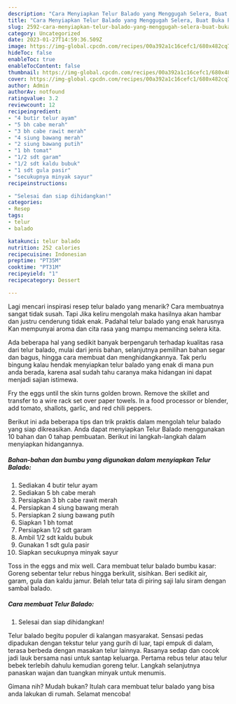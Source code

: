 ```yaml
---
description: "Cara Menyiapkan Telur Balado yang Menggugah Selera, Buat Buka Puasa Lezat Sekali"
title: "Cara Menyiapkan Telur Balado yang Menggugah Selera, Buat Buka Puasa Lezat Sekali"
slug: 2592-cara-menyiapkan-telur-balado-yang-menggugah-selera-buat-buka-puasa-lezat-sekali
category: Uncategorized
date: 2023-01-27T14:59:36.509Z
image: https://img-global.cpcdn.com/recipes/00a392a1c16cefc1/680x482cq70/telur-balado-foto-resep-utama.jpg
hideToc: false
enableToc: true
enableTocContent: false
thumbnail: https://img-global.cpcdn.com/recipes/00a392a1c16cefc1/680x482cq70/telur-balado-foto-resep-utama.jpg
cover: https://img-global.cpcdn.com/recipes/00a392a1c16cefc1/680x482cq70/telur-balado-foto-resep-utama.jpg
author: Admin
authorAv: notfound
ratingvalue: 3.2
reviewcount: 12
recipeingredient:
- "4 butir telur ayam"
- "5 bh cabe merah"
- "3 bh cabe rawit merah"
- "4 siung bawang merah"
- "2 siung bawang putih"
- "1 bh tomat"
- "1/2 sdt garam"
- "1/2 sdt kaldu bubuk"
- "1 sdt gula pasir"
- "secukupnya minyak sayur"
recipeinstructions:

- "Selesai dan siap dihidangkan!"
categories:
- Resep
tags:
- telur
- balado

katakunci: telur balado 
nutrition: 252 calories
recipecuisine: Indonesian
preptime: "PT35M"
cooktime: "PT31M"
recipeyield: "1"
recipecategory: Dessert

---
```



Lagi mencari inspirasi resep telur balado yang menarik? Cara membuatnya sangat tidak susah. Tapi Jika keliru mengolah maka hasilnya akan hambar dan justru cenderung tidak enak. Padahal telur balado yang enak harusnya Kan mempunyai aroma dan cita rasa yang mampu memancing selera kita.


Ada beberapa hal yang sedikit banyak berpengaruh terhadap kualitas rasa dari telur balado, mulai dari jenis bahan, selanjutnya pemilihan bahan segar dan bagus, hingga cara membuat dan menghidangkannya. Tak perlu bingung kalau hendak menyiapkan telur balado yang enak di mana pun anda berada, karena asal sudah tahu caranya maka hidangan ini dapat menjadi sajian istimewa.

Fry the eggs until the skin turns golden brown. Remove the skillet and transfer to a wire rack set over paper towels. In a food processor or blender, add tomato, shallots, garlic, and red chili peppers.


Berikut ini ada beberapa tips dan trik praktis dalam mengolah telur balado yang siap dikreasikan. Anda dapat menyiapkan Telur Balado menggunakan 10 bahan dan 0 tahap pembuatan. Berikut ini langkah-langkah dalam menyiapkan hidangannya.

<!--inarticleads1-->

##### Bahan-bahan dan bumbu yang digunakan dalam menyiapkan Telur Balado:

1. Sediakan 4 butir telur ayam
1. Sediakan 5 bh cabe merah
1. Persiapkan 3 bh cabe rawit merah
1. Persiapkan 4 siung bawang merah
1. Persiapkan 2 siung bawang putih
1. Siapkan 1 bh tomat
1. Persiapkan 1/2 sdt garam
1. Ambil 1/2 sdt kaldu bubuk
1. Gunakan 1 sdt gula pasir
1. Siapkan secukupnya minyak sayur


Toss in the eggs and mix well. Cara membuat telur balado bumbu kasar: Goreng sebentar telur rebus hingga berkulit, sisihkan. Beri sedikit air, garam, gula dan kaldu jamur. Belah telur tata di piring saji lalu siram dengan sambal balado. 

<!--inarticleads2-->

##### Cara membuat Telur Balado:


1. Selesai dan siap dihidangkan!

Telur balado begitu populer di kalangan masyarakat. Sensasi pedas dipadukan dengan tekstur telur yang gurih di luar, tapi empuk di dalam, terasa berbeda dengan masakan telur lainnya. Rasanya sedap dan cocok jadi lauk bersama nasi untuk santap keluarga. Pertama rebus telur atau telur bebek terlebih dahulu kemudian goreng telur. Langkah selanjutnya panaskan wajan dan tuangkan minyak untuk menumis. 

Gimana nih? Mudah bukan? Itulah cara membuat telur balado yang bisa anda lakukan di rumah. Selamat mencoba!
